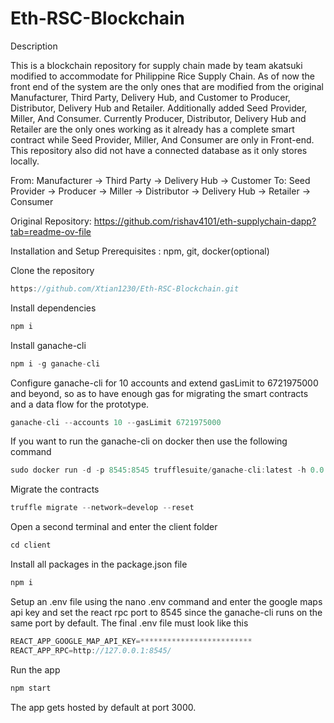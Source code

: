 # Eth-RSC-Blockchain
Description

This is a blockchain repository for supply chain made by team akatsuki modified to accommodate for Philippine Rice Supply Chain. As of now the front end of the system are the only ones that are modified from the original Manufacturer, Third Party, Delivery Hub, and Customer to Producer, Distributor, Delivery Hub and Retailer. Additionally added Seed Provider, Miller, And Consumer. Currently Producer, Distributor, Delivery Hub and Retailer are the only ones working as it already has a complete smart contract while Seed Provider, Miller, And Consumer are only in Front-end. This repository also did not have a connected database as it only stores locally.

From:
Manufacturer → Third Party → Delivery Hub → Customer
To:
Seed Provider → Producer → Miller → Distributor → Delivery Hub → Retailer → Consumer

Original Repository: https://github.com/rishav4101/eth-supplychain-dapp?tab=readme-ov-file

Installation and Setup
Prerequisites : npm, git, docker(optional)

Clone the repository
```js
https://github.com/Xtian1230/Eth-RSC-Blockchain.git
```
Install dependencies
```js
npm i
```
Install ganache-cli
```js
npm i -g ganache-cli
```
Configure ganache-cli for 10 accounts and extend gasLimit to 6721975000 and beyond, so as to have enough gas for migrating the smart contracts and a data flow for the prototype.
```js
ganache-cli --accounts 10 --gasLimit 6721975000
```
If you want to run the ganache-cli on docker then use the following command
```js
sudo docker run -d -p 8545:8545 trufflesuite/ganache-cli:latest -h 0.0.0.0 --accounts 10 --gasLimit 6721975000
```
Migrate the contracts
```js
truffle migrate --network=develop --reset
```
Open a second terminal and enter the client folder
```js
cd client
```
Install all packages in the package.json file
```js
npm i
```
Setup an .env file using the nano .env command and enter the google maps api key and set the react rpc port to 8545 since the ganache-cli runs on the same port by default. The final .env file must look like this
```js
REACT_APP_GOOGLE_MAP_API_KEY=*************************
REACT_APP_RPC=http://127.0.0.1:8545/
```
Run the app
```js
npm start
```
The app gets hosted by default at port 3000.
